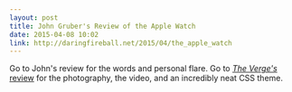 ```yaml
---
layout: post
title: John Gruber's Review of the Apple Watch
date: 2015-04-08 10:02
link: http://daringfireball.net/2015/04/the_apple_watch
---
```


Go to John's review for the words and personal flare. Go to [*The Verge's* review](http://www.theverge.com/a/apple-watch-review) for the photography, the video, and an incredibly neat CSS theme. 

